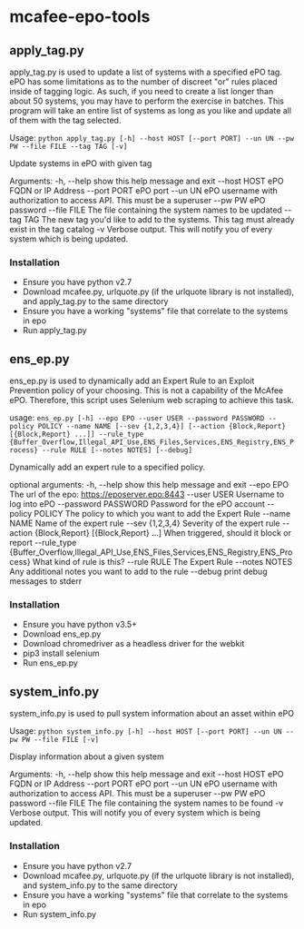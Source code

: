 # mcafee-epo-tools

## apply_tag.py
apply_tag.py is used to update a list of systems with a specified ePO tag. ePO has some limitations as
to the number of discreet "or" rules placed inside of tagging logic. As such, if you need to create a list longer
than about 50 systems, you may have to perform the exercise in batches. This program will take an entire list of
systems as long as you like and update all of them with the tag selected.

Usage: `python apply_tag.py [-h] --host HOST [--port PORT] --un UN --pw PW --file FILE
                    --tag TAG [-v]`

Update systems in ePO with given tag

Arguments:
   -h, --help   show this help message and exit
  --host HOST  ePO FQDN or IP Address
  --port PORT  ePO port
  --un UN      ePO username with authorization to access API. This must be a
               superuser
  --pw PW      ePO password
  --file FILE  The file containing the system names to be updated
  --tag TAG    The new tag you'd like to add to the systems. This tag must
               already exist in the tag catalog
  -v           Verbose output. This will notify you of every system which is
               being updated.
               
### Installation
- Ensure you have python v2.7
- Download mcafee.py, urlquote.py (if the urlquote library is not installed), and apply_tag.py to the same directory
- Ensure you have a working "systems" file that correlate to the systems in epo
- Run apply_tag.py

## ens_ep.py
ens_ep.py is used to dynamically add an Expert Rule to an Exploit Prevention policy of your choosing. This is not a 
capability of the McAfee ePO. Therefore, this script uses Selenium web scraping to achieve this task.

usage: `ens_ep.py [-h] --epo EPO --user USER --password PASSWORD --policy
                 POLICY --name NAME [--sev {1,2,3,4}]
                 [--action {Block,Report} [{Block,Report} ...]] --rule_type
                 {Buffer_Overflow,Illegal_API_Use,ENS_Files,Services,ENS_Registry,ENS_Process}
                 --rule RULE [--notes NOTES] [--debug]`

Dynamically add an expert rule to a specified policy.

optional arguments:
  -h, --help            show this help message and exit
  --epo EPO             The url of the epo: https://eposerver.epo:8443
  --user USER           Username to log into ePO
  --password PASSWORD   Password for the ePO account
  --policy POLICY       The policy to which you want to add the Expert Rule
  --name NAME           Name of the expert rule
  --sev {1,2,3,4}       Severity of the expert rule
  --action {Block,Report} [{Block,Report} ...]
                        When triggered, should it block or report
  --rule_type {Buffer_Overflow,Illegal_API_Use,ENS_Files,Services,ENS_Registry,ENS_Process}
                        What kind of rule is this?
  --rule RULE           The Expert Rule
  --notes NOTES         Any additional notes you want to add to the rule
  --debug               print debug messages to stderr

### Installation
- Ensure you have python v3.5+
- Download ens_ep.py
- Download chromedriver as a headless driver for the webkit
- pip3 install selenium
- Run ens_ep.py

## system_info.py
system_info.py is used to pull system information about an asset within ePO

Usage: `python system_info.py [-h] --host HOST [--port PORT] --un UN --pw PW --file FILE
                    [-v]`

Display information about a given system

Arguments:
   -h, --help   show this help message and exit
  --host HOST  ePO FQDN or IP Address
  --port PORT  ePO port
  --un UN      ePO username with authorization to access API. This must be a
               superuser
  --pw PW      ePO password
  --file FILE  The file containing the system names to be found
  -v           Verbose output. This will notify you of every system which is
               being updated.
               
### Installation
- Ensure you have python v2.7
- Download mcafee.py, urlquote.py (if the urlquote library is not installed), and system_info.py to the same directory
- Ensure you have a working "systems" file that correlate to the systems in epo
- Run system_info.py